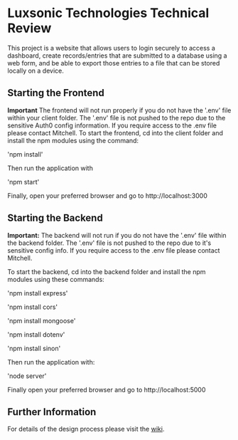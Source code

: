 # Luxsonic Technologies Technical Review

This project is a website that allows users to login securely to access a dashboard, create records/entries that are submitted to a database using a web form, and be able to export those entries to a file that can be stored locally on a device.

## Starting the Frontend
**Important** The frontend will not run properly if you do not have the '.env' file within your client folder. The '.env' file is not pushed to the repo due to the sensitive Auth0 config information. If you require access to the .env file please contact Mitchell.
To start the frontend, cd into the client folder and install the npm modules using the command:

'npm install'

Then run the application with

'npm start'

Finally, open your preferred browser and go to http://localhost:3000

## Starting the Backend
**Important:** The backend will not run if you do not have the '.env' file within the backend folder. The '.env' file is not pushed to the repo due to it's sensitive config info. If you require access to the .env file please contact Mitchell. 

To start the backend, cd into the backend folder and install the npm modules using these commands:

'npm install express'

'npm install cors'

'npm install mongoose'

'npm install dotenv'

'npm install sinon'

Then run the application with:

'node server'

Finally open your preferred browser and go to http://localhost:5000

## Further Information
For details of the design process please visit the [wiki](https://github.com/MitchellYellowlees/luxsonic-technologies-technical-review/wiki).
